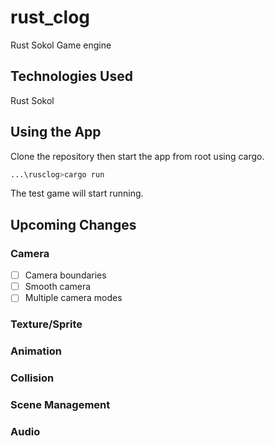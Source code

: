 # rust_clog
Rust Sokol Game engine

## Technologies Used
Rust
Sokol

## Using the App
Clone the repository then start the app from root using cargo.

```bash
...\rusclog>cargo run
```

The test game will start running.

## Upcoming Changes
### Camera
- [ ] Camera boundaries
- [ ] Smooth camera
- [ ] Multiple camera modes

### Texture/Sprite

### Animation

### Collision

### Scene Management

### Audio
